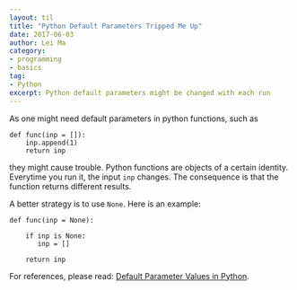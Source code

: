 ```yaml
---
layout: til
title: "Python Default Parameters Tripped Me Up"
date: 2017-06-03
author: Lei Ma
category:
- programming
- basics
tag:
- Python
excerpt: Python default parameters might be changed with each run
---
```


As one might need default parameters in python functions, such as

```
def func(inp = []):
    inp.append(1)
    return inp
```
they might cause trouble. Python functions are objects of a certain identity. Everytime you run it, the input `inp` changes. The consequence is that the function returns different results.

A better strategy is to use `None`. Here is an example:


```
def func(inp = None):

    if inp is None:
       inp = []

    return inp
```

For references, please read: [Default Parameter Values in Python](http://effbot.org/zone/default-values.htm).
